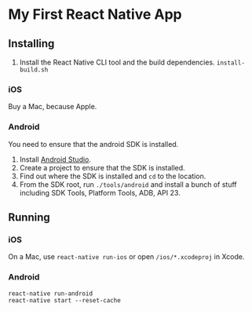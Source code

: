# My First React Native App

## Installing

1. Install the React Native CLI tool and the build dependencies.
    `install-build.sh`

### iOS

Buy a Mac, because Apple.

### Android

You need to ensure that the android SDK is installed.

1. Install [Android Studio](https://developer.android.com/studio/index.html).
1. Create a project to ensure that the SDK is installed.
1. Find out where the SDK is installed and `cd` to the location.
1. From the SDK root, run `./tools/android` and install a bunch of stuff including SDK Tools, Platform Tools, ADB, API 23.

## Running

### iOS

On a Mac, use `react-native run-ios` or open `/ios/*.xcodeproj` in Xcode.

### Android

```
react-native run-android
react-native start --reset-cache
```
